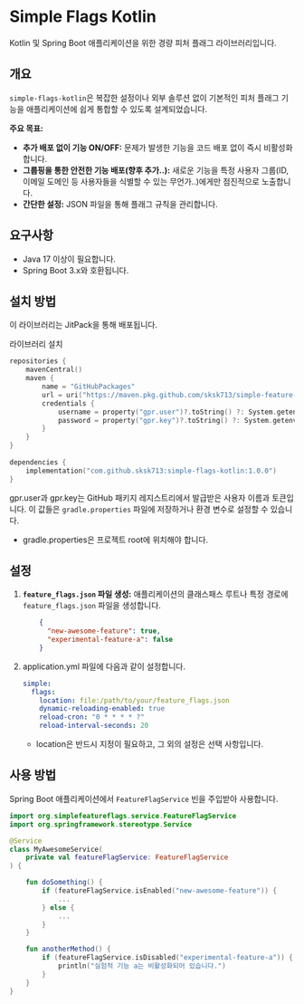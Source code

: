 # Simple Flags Kotlin

Kotlin 및 Spring Boot 애플리케이션을 위한 경량 피처 플래그 라이브러리입니다.

## 개요

`simple-flags-kotlin`은 복잡한 설정이나 외부 솔루션 없이 기본적인 피처 플래그 기능을 애플리케이션에 쉽게 통합할 수 있도록 설계되었습니다.

**주요 목표:**

* **추가 배포 없이 기능 ON/OFF:** 문제가 발생한 기능을 코드 배포 없이 즉시 비활성화합니다.
* **그룹핑을 통한 안전한 기능 배포(향후 추가..):** 새로운 기능을 특정 사용자 그룹(ID, 이메일 도메인 등 사용자들을 식별할 수 있는 무언가..)에게만 점진적으로 노출합니다.
* **간단한 설정:** JSON 파일을 통해 플래그 규칙을 관리합니다.

## 요구사항

- Java 17 이상이 필요합니다.
- Spring Boot 3.x와 호환됩니다.

## 설치 방법

이 라이브러리는 JitPack을 통해 배포됩니다.

라이브러리 설치

```build.gradle.kts
repositories {
    mavenCentral()
    maven {
        name = "GitHubPackages"
        url = uri("https://maven.pkg.github.com/sksk713/simple-feature-flags")
        credentials {
            username = property("gpr.user")?.toString() ?: System.getenv("GITHUB_USERNAME")
            password = property("gpr.key")?.toString() ?: System.getenv("GITHUB_TOKEN")
        }
    }
}
    
dependencies {
    implementation("com.github.sksk713:simple-flags-kotlin:1.0.0")
}
```

gpr.user과 gpr.key는 GitHub 패키지 레지스트리에서 발급받은 사용자 이름과 토큰입니다. 이 값들은 `gradle.properties` 파일에 저장하거나 환경 변수로 설정할 수 있습니다.
- gradle.properties은 프로젝트 root에 위치해야 합니다.

## 설정

1. **`feature_flags.json` 파일 생성:** 애플리케이션의 클래스패스 루트나 특정 경로에 `feature_flags.json` 파일을 생성합니다.
      ```json
          {
            "new-awesome-feature": true,
            "experimental-feature-a": false
          }
      ```

2. application.yml 파일에 다음과 같이 설정합니다.
    ```yaml
    simple:
      flags:
        location: file:/path/to/your/feature_flags.json
        dynamic-reloading-enabled: true
        reload-cron: "0 * * * * ?"
        reload-interval-seconds: 20
    ```
    - location은 반드시 지정이 필요하고, 그 외의 설정은 선택 사항입니다.

## 사용 방법

Spring Boot 애플리케이션에서 `FeatureFlagService` 빈을 주입받아 사용합니다.

```kotlin
import org.simplefeatureflags.service.FeatureFlagService
import org.springframework.stereotype.Service

@Service
class MyAwesomeService(
    private val featureFlagService: FeatureFlagService
) {

    fun doSomething() {
        if (featureFlagService.isEnabled("new-awesome-feature")) {
            ...
        } else {
            ...
        }
    }

    fun anotherMethod() {
        if (featureFlagService.isDisabled("experimental-feature-a")) {
            println("실험적 기능 a는 비활성화되어 있습니다.")
        }
    }
}
```